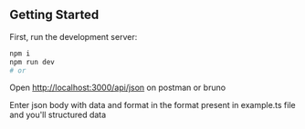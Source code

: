 

## Getting Started

First, run the development server:

```bash
npm i
npm run dev
# or

```

Open [http://localhost:3000/api/json](http://localhost:3000/api/json) on postman or bruno


Enter json body with data and format in the format present in example.ts file and you'll structured data 
